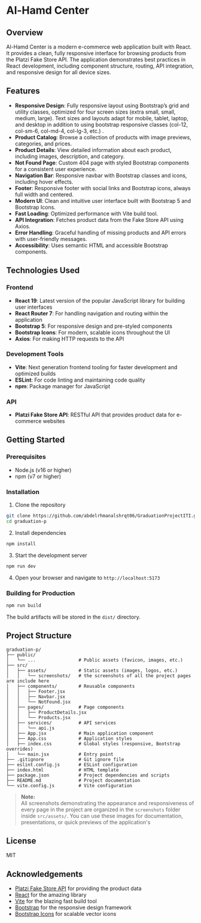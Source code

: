 # Al-Hamd Center

## Overview
Al-Hamd Center is a modern e-commerce web application built with React. It provides a clean, fully responsive interface for browsing products from the Platzi Fake Store API. The application demonstrates best practices in React development, including component structure, routing, API integration, and responsive design for all device sizes.

## Features
- **Responsive Design**: Fully responsive layout using Bootstrap’s grid and utility classes, optimized for four screen sizes (extra small, small, medium, large). Text sizes and layouts adapt for mobile, tablet, laptop, and desktop in addition to using bootstrap responsive classes (col-12, col-sm-6, col-md-4, col-lg-3, etc.) .
- **Product Catalog**: Browse a collection of products with image previews, categories, and prices.
- **Product Details**: View detailed information about each product, including images, description, and category.
- **Not Found Page**: Custom 404 page with styled Bootstrap components for a consistent user experience.
- **Navigation Bar**: Responsive navbar with Bootstrap classes and icons, including hover effects.
- **Footer**: Responsive footer with social links and Bootstrap icons, always full width and centered.
- **Modern UI**: Clean and intuitive user interface built with Bootstrap 5 and Bootstrap Icons.
- **Fast Loading**: Optimized performance with Vite build tool.
- **API Integration**: Fetches product data from the Fake Store API using Axios.
- **Error Handling**: Graceful handling of missing products and API errors with user-friendly messages.
- **Accessibility**: Uses semantic HTML and accessible Bootstrap components.

## Technologies Used

### Frontend
- **React 19**: Latest version of the popular JavaScript library for building user interfaces
- **React Router 7**: For handling navigation and routing within the application
- **Bootstrap 5**: For responsive design and pre-styled components
- **Bootstrap Icons**: For modern, scalable icons throughout the UI
- **Axios**: For making HTTP requests to the API

### Development Tools
- **Vite**: Next generation frontend tooling for faster development and optimized builds
- **ESLint**: For code linting and maintaining code quality
- **npm**: Package manager for JavaScript

### API
- **Platzi Fake Store API**: RESTful API that provides product data for e-commerce websites

## Getting Started

### Prerequisites
- Node.js (v16 or higher)
- npm (v7 or higher)

### Installation

1. Clone the repository
```bash
git clone https://github.com/abdelrhmanalshrqt06/GraduationProjectITI.git
cd graduation-p
```

2. Install dependencies
```bash
npm install
```

3. Start the development server
```bash
npm run dev
```

4. Open your browser and navigate to `http://localhost:5173`

### Building for Production

```bash
npm run build
```

The build artifacts will be stored in the `dist/` directory.

## Project Structure
```
graduation-p/
├── public/
│   └── ...                # Public assets (favicon, images, etc.)
├── src/
│   ├── assets/            # Static assets (images, logos, etc.)
│   │   └── screenshots/   # the screenshots of all the project pages are include here
│   ├── components/        # Reusable components
│   │   ├── Footer.jsx
│   │   ├── Navbar.jsx
│   │   └── NotFound.jsx
│   ├── pages/             # Page components
│   │   ├── ProductDetails.jsx
│   │   └── Products.jsx
│   ├── services/          # API services
│   │   └── api.js
│   ├── App.jsx            # Main application component
│   ├── App.css            # Application styles
│   ├── index.css          # Global styles (responsive, Bootstrap overrides)
│   └── main.jsx           # Entry point
├── .gitignore             # Git ignore file
├── eslint.config.js       # ESLint configuration
├── index.html             # HTML template
├── package.json           # Project dependencies and scripts
├── README.md              # Project documentation
└── vite.config.js         # Vite configuration
```

> **Note:**  
> All screenshots demonstrating the appearance and responsiveness of every page in the project are organized in the `screenshots` folder inside `src/assets/`. You can use these images for documentation, presentations, or quick previews of the application's

## License
MIT

## Acknowledgements
- [Platzi Fake Store API](https://fakeapi.platzi.com/) for providing the product data
- [React](https://reactjs.org/) for the amazing library
- [Vite](https://vitejs.dev/) for the blazing fast build tool
- [Bootstrap](https://getbootstrap.com/) for the responsive design framework
- [Bootstrap Icons](https://icons.getbootstrap.com/) for scalable vector icons
